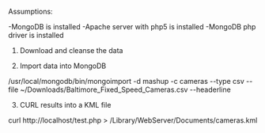 Assumptions:

-MongoDB is installed
-Apache server with php5 is installed
-MongoDB php driver is installed


1. Download and cleanse the data

2. Import data into MongoDB

/usr/local/mongodb/bin/mongoimport -d mashup -c cameras --type csv --file ~/Downloads/Baltimore_Fixed_Speed_Cameras.csv --headerline

3. CURL results into a KML file

curl http://localhost/test.php > /Library/WebServer/Documents/cameras.kml 

